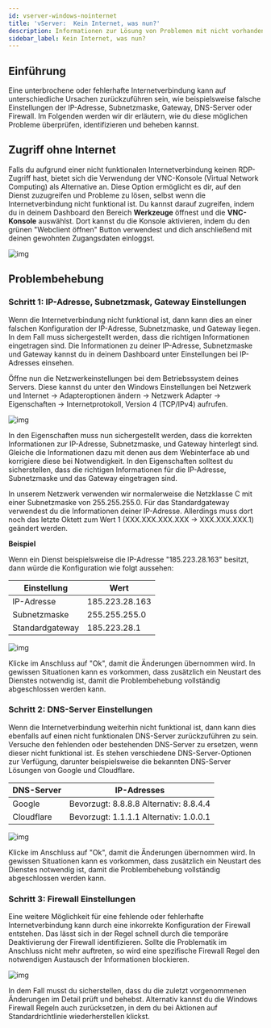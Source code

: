 ```yaml
---
id: vserver-windows-nointernet
title: 'vServer:  Kein Internet, was nun?'
description: Informationen zur Lösung von Problemen mit nicht vorhandener Internetverbindung unter Windows vRootserver von ZAP-Hosting zeigt keinen Internetzugang - ZAP-Hosting.com Dokumentation
sidebar_label: Kein Internet, was nun?
---
```




## Einführung

Eine unterbrochene oder fehlerhafte Internetverbindung kann auf unterschiedliche Ursachen zurückzuführen sein, wie beispielsweise falsche Einstellungen der IP-Adresse, Subnetzmaske, Gateway, DNS-Server oder Firewall. Im Folgenden werden wir dir erläutern, wie du diese möglichen Probleme überprüfen, identifizieren und beheben kannst.



## Zugriff ohne Internet

Falls du aufgrund einer nicht funktionalen Internetverbindung keinen RDP-Zugriff hast, bietet sich die Verwendung der VNC-Konsole (Virtual Network Computing) als Alternative an. Diese Option ermöglicht es dir, auf den Dienst zuzugreifen und Probleme zu lösen, selbst wenn die Internetverbindung nicht funktional ist. Du kannst darauf zugreifen, indem du in deinem Dashboard den Bereich **Werkzeuge** öffnest und die **VNC-Konsole** auswählst. Dort kannst du die Konsole aktivieren, indem du den grünen "Webclient öffnen" Button verwendest und dich anschließend mit deinen gewohnten Zugangsdaten einloggst.

![img](https://screensaver01.zap-hosting.com/index.php/s/y3S4Gw7scwZnHwy/preview)



## Problembehebung



### Schritt 1: IP-Adresse, Subnetzmask, Gateway Einstellungen

Wenn die Internetverbindung nicht funktional ist, dann kann dies an einer falschen Konfiguration der IP-Adresse, Subnetzmaske, und Gateway liegen. In dem Fall muss sichergestellt werden, dass die richtigen Informationen eingetragen sind. Die Informationen zu deiner IP-Adresse, Subnetzmaske und Gateway kannst du in deinem Dashboard unter Einstellungen bei IP-Adresses einsehen. 

Öffne nun die Netzwerkeinstellungen bei dem Betriebssystem deines Servers. Diese kannst du unter den Windows Einstellungen bei Netzwerk und Internet -> Adapteroptionen ändern -> Netzwerk Adapter -> Eigenschaften -> Internetprotokoll, Version 4 (TCP/IPv4) aufrufen. 

![img](https://screensaver01.zap-hosting.com/index.php/s/QmcworojD6pMQby/preview)



In den Eigenschaften muss nun sichergestellt werden, dass die korrekten Informationen zur IP-Adresse, Subnetzmaske, und Gateway hinterlegt sind. Gleiche die Informationen dazu mit denen aus dem Webinterface ab und korrigiere diese bei Notwendigkeit. In den Eigenschaften solltest du sicherstellen, dass die richtigen Informationen für die IP-Adresse, Subnetzmaske und das Gateway eingetragen sind. 

In unserem Netzwerk verwenden wir normalerweise die Netzklasse C mit einer Subnetzmaske von 255.255.255.0. Für das Standardgateway verwendest du die Informationen deiner IP-Adresse. Allerdings muss dort noch das letzte Oktett zum Wert 1 (XXX.XXX.XXX.XXX -> XXX.XXX.XXX.1) geändert werden. 



**Beispiel**

Wenn ein Dienst beispielsweise die IP-Adresse "185.223.28.163" besitzt, dann würde die Konfiguration wie folgt aussehen: 

| Einstellung     | Wert           |
| --------------- | -------------- |
| IP-Adresse      | 185.223.28.163 |
| Subnetzmaske    | 255.255.255.0  |
| Standardgateway | 185.223.28.1   |



![img](https://screensaver01.zap-hosting.com/index.php/s/9B7ms2J8nxYzCep/preview)



Klicke im Anschluss auf "Ok", damit die Änderungen übernommen wird. In gewissen Situationen kann es vorkommen, dass zusätzlich ein Neustart des Dienstes notwendig ist, damit die Problembehebung vollständig abgeschlossen werden kann. 



### Schritt 2: DNS-Server Einstellungen

Wenn die Internetverbindung weiterhin nicht funktional ist, dann kann dies ebenfalls auf einen nicht funktionalen DNS-Server zurückzuführen zu sein. Versuche den fehlenden oder bestehenden DNS-Server zu ersetzen, wenn dieser nicht funktional ist. Es stehen verschiedene DNS-Server-Optionen zur Verfügung, darunter beispielsweise die bekannten DNS-Server Lösungen von Google und Cloudflare.  

| DNS-Server | IP-Adresses                            |
| ---------- | -------------------------------------- |
| Google     | Bevorzugt: 8.8.8.8 Alternativ: 8.8.4.4 |
| Cloudflare | Bevorzugt: 1.1.1.1 Alternativ: 1.0.0.1 |

![img](https://screensaver01.zap-hosting.com/index.php/s/frYTimNEFzBjANy/preview)



Klicke im Anschluss auf "Ok", damit die Änderungen übernommen wird. In gewissen Situationen kann es vorkommen, dass zusätzlich ein Neustart des Dienstes notwendig ist, damit die Problembehebung vollständig abgeschlossen werden kann. 



### Schritt 3: Firewall Einstellungen 

Eine weitere Möglichkeit für eine fehlende oder fehlerhafte Internetverbindung kann durch eine inkorrekte Konfiguration der Firewall entstehen. Das lässt sich in der Regel schnell durch die temporäre Deaktivierung der Firewall identifizieren. Sollte die Problematik im Anschluss nicht mehr auftreten, so wird eine spezifische Firewall Regel den notwendigen Austausch der Informationen blockieren. 

![img](https://screensaver01.zap-hosting.com/index.php/s/kSbpgpkNotFgiXL/preview)

In dem Fall musst du sicherstellen, dass du die zuletzt vorgenommenen Änderungen im Detail prüft und behebst. Alternativ kannst du die Windows Firewall Regeln auch zurücksetzen, in dem du bei Aktionen auf Standardrichtlinie wiederherstellen klickst. 



